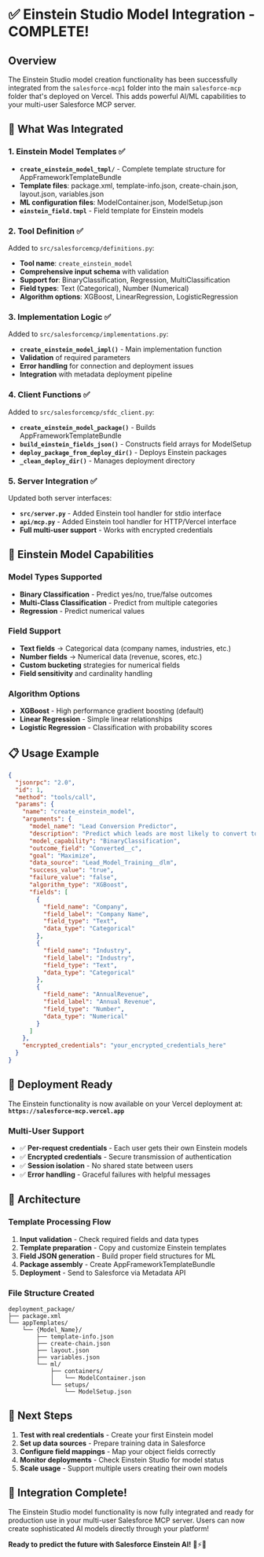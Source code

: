 # ✅ Einstein Studio Model Integration - COMPLETE!

## Overview

The Einstein Studio model creation functionality has been successfully integrated from the `salesforce-mcp1` folder into the main `salesforce-mcp` folder that's deployed on Vercel. This adds powerful AI/ML capabilities to your multi-user Salesforce MCP server.

## 🎯 What Was Integrated

### 1. Einstein Model Templates ✅
- **`create_einstein_model_tmpl/`** - Complete template structure for AppFrameworkTemplateBundle
- **Template files**: package.xml, template-info.json, create-chain.json, layout.json, variables.json
- **ML configuration files**: ModelContainer.json, ModelSetup.json  
- **`einstein_field.tmpl`** - Field template for Einstein models

### 2. Tool Definition ✅
Added to `src/salesforcemcp/definitions.py`:
- **Tool name**: `create_einstein_model`
- **Comprehensive input schema** with validation
- **Support for**: BinaryClassification, Regression, MultiClassification
- **Field types**: Text (Categorical), Number (Numerical)
- **Algorithm options**: XGBoost, LinearRegression, LogisticRegression

### 3. Implementation Logic ✅
Added to `src/salesforcemcp/implementations.py`:
- **`create_einstein_model_impl()`** - Main implementation function
- **Validation** of required parameters
- **Error handling** for connection and deployment issues
- **Integration** with metadata deployment pipeline

### 4. Client Functions ✅
Added to `src/salesforcemcp/sfdc_client.py`:
- **`create_einstein_model_package()`** - Builds AppFrameworkTemplateBundle
- **`build_einstein_fields_json()`** - Constructs field arrays for ModelSetup
- **`deploy_package_from_deploy_dir()`** - Deploys Einstein packages
- **`_clean_deploy_dir()`** - Manages deployment directory

### 5. Server Integration ✅
Updated both server interfaces:
- **`src/server.py`** - Added Einstein tool handler for stdio interface
- **`api/mcp.py`** - Added Einstein tool handler for HTTP/Vercel interface
- **Full multi-user support** - Works with encrypted credentials

## 🧠 Einstein Model Capabilities

### Model Types Supported
- **Binary Classification** - Predict yes/no, true/false outcomes
- **Multi-Class Classification** - Predict from multiple categories  
- **Regression** - Predict numerical values

### Field Support
- **Text fields** → Categorical data (company names, industries, etc.)
- **Number fields** → Numerical data (revenue, scores, etc.)
- **Custom bucketing** strategies for numerical fields
- **Field sensitivity** and cardinality handling

### Algorithm Options
- **XGBoost** - High performance gradient boosting (default)
- **Linear Regression** - Simple linear relationships
- **Logistic Regression** - Classification with probability scores

## 📋 Usage Example

```json
{
  "jsonrpc": "2.0",
  "id": 1,
  "method": "tools/call",
  "params": {
    "name": "create_einstein_model",
    "arguments": {
      "model_name": "Lead Conversion Predictor",
      "description": "Predict which leads are most likely to convert to opportunities",
      "model_capability": "BinaryClassification",
      "outcome_field": "Converted__c",
      "goal": "Maximize",
      "data_source": "Lead_Model_Training__dlm",
      "success_value": "true",
      "failure_value": "false",
      "algorithm_type": "XGBoost",
      "fields": [
        {
          "field_name": "Company",
          "field_label": "Company Name",
          "field_type": "Text",
          "data_type": "Categorical"
        },
        {
          "field_name": "Industry",
          "field_label": "Industry",
          "field_type": "Text", 
          "data_type": "Categorical"
        },
        {
          "field_name": "AnnualRevenue",
          "field_label": "Annual Revenue",
          "field_type": "Number",
          "data_type": "Numerical"
        }
      ]
    },
    "encrypted_credentials": "your_encrypted_credentials_here"
  }
}
```

## 🚀 Deployment Ready

The Einstein functionality is now available on your Vercel deployment at:
**`https://salesforce-mcp.vercel.app`**

### Multi-User Support
- ✅ **Per-request credentials** - Each user gets their own Einstein models
- ✅ **Encrypted credentials** - Secure transmission of authentication  
- ✅ **Session isolation** - No shared state between users
- ✅ **Error handling** - Graceful failures with helpful messages

## 🔧 Architecture

### Template Processing Flow
1. **Input validation** - Check required fields and data types
2. **Template preparation** - Copy and customize Einstein templates
3. **Field JSON generation** - Build proper field structures for ML
4. **Package assembly** - Create AppFrameworkTemplateBundle
5. **Deployment** - Send to Salesforce via Metadata API

### File Structure Created
```
deployment_package/
├── package.xml
└── appTemplates/
    └── {Model_Name}/
        ├── template-info.json
        ├── create-chain.json  
        ├── layout.json
        ├── variables.json
        └── ml/
            ├── containers/
            │   └── ModelContainer.json
            └── setups/
                └── ModelSetup.json
```

## 🎯 Next Steps

1. **Test with real credentials** - Create your first Einstein model
2. **Set up data sources** - Prepare training data in Salesforce
3. **Configure field mappings** - Map your object fields correctly  
4. **Monitor deployments** - Check Einstein Studio for model status
5. **Scale usage** - Support multiple users creating their own models

## 🎉 Integration Complete!

The Einstein Studio model functionality is now fully integrated and ready for production use in your multi-user Salesforce MCP server. Users can now create sophisticated AI models directly through your platform!

**Ready to predict the future with Salesforce Einstein AI!** 🧠⚡🎯
